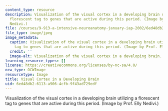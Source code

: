```yaml
---
content_type: resource
description: Visualization of the visual cortex in a developing brain utilizing a
  florescent tag to genes that are active during this period. (Image by Prof. Elly
  Nedivi.)
file: /courses/9-913-a-intensive-neuroanatomy-january-iap-2002/6ed48db26113a9064cfb9f43ad729edf_9-913aiap02.jpg
file_type: image/jpeg
image_metadata:
  caption: Visualization of the visual cortex in a developing brain utilizing a florescent
    tag to genes that are active during this period. (Image by Prof. Elly Nedivi.)
  credit: ''
  image-alt: Visualization of the visual cortex in a developing brain.
learning_resource_types: []
license: https://creativecommons.org/licenses/by-nc-sa/4.0/
ocw_type: OCWImage
resourcetype: Image
title: Visual Cortex in a Developing Brain
uid: 6ed48db2-6113-a906-4cfb-9f43ad729edf
---
```

Visualization of the visual cortex in a developing brain utilizing a florescent tag to genes that are active during this period. (Image by Prof. Elly Nedivi.)